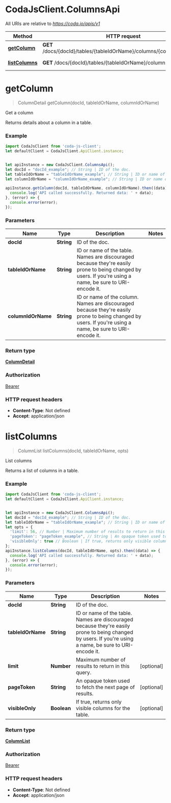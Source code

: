 # CodaJsClient.ColumnsApi

All URIs are relative to *https://coda.io/apis/v1*

Method | HTTP request | Description
------------- | ------------- | -------------
[**getColumn**](ColumnsApi.md#getColumn) | **GET** /docs/{docId}/tables/{tableIdOrName}/columns/{columnIdOrName} | Get a column
[**listColumns**](ColumnsApi.md#listColumns) | **GET** /docs/{docId}/tables/{tableIdOrName}/columns | List columns

<a name="getColumn"></a>
# **getColumn**
> ColumnDetail getColumn(docId, tableIdOrName, columnIdOrName)

Get a column

Returns details about a column in a table.

### Example
```javascript
import CodaJsClient from 'coda-js-client';
let defaultClient = CodaJsClient.ApiClient.instance;


let apiInstance = new CodaJsClient.ColumnsApi();
let docId = "docId_example"; // String | ID of the doc.
let tableIdOrName = "tableIdOrName_example"; // String | ID or name of the table. Names are discouraged because they're easily prone to being changed by users. If you're using a name, be sure to URI-encode it.
let columnIdOrName = "columnIdOrName_example"; // String | ID or name of the column. Names are discouraged because they're easily prone to being changed by users. If you're using a name, be sure to URI-encode it.

apiInstance.getColumn(docId, tableIdOrName, columnIdOrName).then((data) => {
  console.log('API called successfully. Returned data: ' + data);
}, (error) => {
  console.error(error);
});

```

### Parameters

Name | Type | Description  | Notes
------------- | ------------- | ------------- | -------------
 **docId** | **String**| ID of the doc. | 
 **tableIdOrName** | **String**| ID or name of the table. Names are discouraged because they&#x27;re easily prone to being changed by users. If you&#x27;re using a name, be sure to URI-encode it. | 
 **columnIdOrName** | **String**| ID or name of the column. Names are discouraged because they&#x27;re easily prone to being changed by users. If you&#x27;re using a name, be sure to URI-encode it. | 

### Return type

[**ColumnDetail**](ColumnDetail.md)

### Authorization

[Bearer](../README.md#Bearer)

### HTTP request headers

 - **Content-Type**: Not defined
 - **Accept**: application/json

<a name="listColumns"></a>
# **listColumns**
> ColumnList listColumns(docId, tableIdOrName, opts)

List columns

Returns a list of columns in a table.

### Example
```javascript
import CodaJsClient from 'coda-js-client';
let defaultClient = CodaJsClient.ApiClient.instance;


let apiInstance = new CodaJsClient.ColumnsApi();
let docId = "docId_example"; // String | ID of the doc.
let tableIdOrName = "tableIdOrName_example"; // String | ID or name of the table. Names are discouraged because they're easily prone to being changed by users. If you're using a name, be sure to URI-encode it.
let opts = { 
  'limit': 56, // Number | Maximum number of results to return in this query.
  'pageToken': "pageToken_example", // String | An opaque token used to fetch the next page of results.
  'visibleOnly': true // Boolean | If true, returns only visible columns for the table.
};
apiInstance.listColumns(docId, tableIdOrName, opts).then((data) => {
  console.log('API called successfully. Returned data: ' + data);
}, (error) => {
  console.error(error);
});

```

### Parameters

Name | Type | Description  | Notes
------------- | ------------- | ------------- | -------------
 **docId** | **String**| ID of the doc. | 
 **tableIdOrName** | **String**| ID or name of the table. Names are discouraged because they&#x27;re easily prone to being changed by users. If you&#x27;re using a name, be sure to URI-encode it. | 
 **limit** | **Number**| Maximum number of results to return in this query. | [optional] 
 **pageToken** | **String**| An opaque token used to fetch the next page of results. | [optional] 
 **visibleOnly** | **Boolean**| If true, returns only visible columns for the table. | [optional] 

### Return type

[**ColumnList**](ColumnList.md)

### Authorization

[Bearer](../README.md#Bearer)

### HTTP request headers

 - **Content-Type**: Not defined
 - **Accept**: application/json

